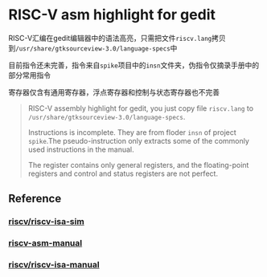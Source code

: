 # RISC-V asm highlight for gedit

RISC-V汇编在gedit编辑器中的语法高亮，只需把文件`riscv.lang`拷贝到`/usr/share/gtksourceview-3.0/language-specs`中

目前指令还未完善，指令来自`spike`项目中的`insn`文件夹，伪指令仅摘录手册中的部分常用指令

寄存器仅含有通用寄存器，浮点寄存器和控制与状态寄存器也不完善

> RISC-V assembly highlight for gedit, you just copy file `riscv.lang` to `/usr/share/gtksourceview-3.0/language-specs`.
>
> Instructions is incomplete. They are from floder `insn` of project `spike`.The pseudo-instruction only extracts some of the commonly used instructions in the manual.
>
> The register contains only general registers, and the floating-point registers and control and status registers are not perfect.

## Reference

### [riscv/riscv-isa-sim](https://github.com/riscv/riscv-isa-sim)

### [riscv-asm-manual](https://github.com/riscv/riscv-asm-manual)

### [riscv/riscv-isa-manual](https://github.com/riscv/riscv-isa-manual)

